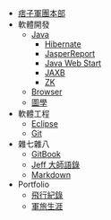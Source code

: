 * [痞子軍團本部](README.md)
* 軟體開發
	* [Java](SD/Java/README.md)
		* [Hibernate](SD/Java/Hibernate.md)
		* [JasperReport](SD/Java/JasperReport.md)
		* [Java Web Start](SD/Java/JavaWebStart.md)
		* [JAXB](SD/Java/JAXB.md)
		* [ZK](SD/Java/ZK.md)
	* [Browser](SD/browser.md)
	* [圖學](SD/graphics.md)
* 軟體工程
	* [Eclipse](SE/Eclipse.md)
	* [Git](SE/Git.md)
* 雜七雜八
	* [GitBook](misc/GitBook.md)
	* [Jeff 大師語錄](misc/Jeff.md)
	* [Markdown](misc/markdown.md)
* Portfolio
	* [飛行紀錄](portfolio/flight.md)
	* [軍旅生涯](portfolio/military.md)
